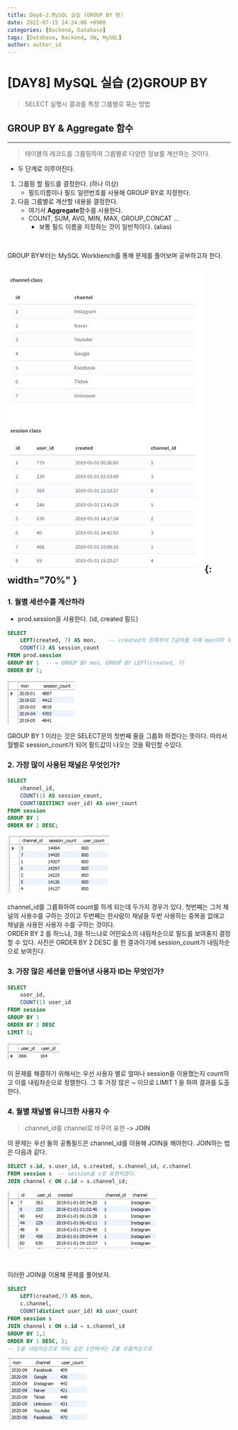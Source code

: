 ```yaml
---
title: Day8-2.MySQL 실습 (GROUP BY 편)
date: 2022-07-15 14:24:00 +0900
categories: [Backend, Database]
tags: [Database, Backend, SW, MySQL] 
author: author_id 
---
```


# [DAY8] MySQL 실습 (2)GROUP BY
> SELECT 실행시 결과를 특정 그룹별로 묶는 방법

## GROUP BY & Aggregate 함수
---
> 테이블의 레코드를 그룹핑하여 그룹별로 다양한 정보를 계산하는 것이다.

- 두 단계로 이루어진다.  
1. 그룹핑 할 필드를 결정한다. (하나 이상)
    - 필드이름이나 필드 일련번호를 사용해 GROUP BY로 지정한다.
2. 다음 그룹별로 계산할 내용을 결정한다.
    - 여기서 **Aggregate**함수를 사용한다.
    - COUNT, SUM, AVG, MIN, MAX, GROUP_CONCAT ...
        - 보통 필드 이름을 지정하는 것이 일반적이다. (alias)
<br>

GROUP BY부터는 MySQL Workbench를 통해 문제를 풀어보며 공부하고자 한다.

![Desktop View](/assets/img/2022.07/15-1.PNG){: width="70%" }
---

### 1. 월별 세션수를 계산하라
- prod.session을 사용한다. (id, created 필드)
```sql
SELECT
    LEFT(created, 7) AS mon,    -- created의 왼쪽부터 7글자를 이제 mon이라 부르겠다.
    COUNT(1) AS session_count
FROM prod.session
GROUP BY 1  -- = GROUP BY mon, GROUP BY LEFT(created, 7)
ORDER BY 1;
```
![Desktop View](/assets/img/2022.07/15-2.PNG)

GROUP BY 1 이라는 것은 SELECT문의 첫번째 줄을 그룹화 하겠다는 뜻이다. 따라서 월별로 session_count가 되어 필드값이 나오는 것을 확인할 수있다.


### 2. 가장 많이 사용된 채널은 무엇인가?
```sql
SELECT
	channel_id,
    COUNT(1) AS session_count,
    COUNT(DISTINCT user_id) AS user_count
FROM session
GROUP BY 1
ORDER BY 2 DESC;
```
![Desktop View](/assets/img/2022.07/15-3.PNG)

channel_id를 그룹화하여 count를 하게 되는데 두가지 경우가 있다. 첫번째는 그저 채널의 사용수를 구하는 것이고 두번째는 한사람이 채널을 두번 사용하는 중복을 없애고 채널을 사용한 사용자 수를 구하는 것이다.  
ORDER BY 2 를 하느냐, 3을 하느냐로 어떤요소의 내림차순으로 필드를 보여줄지 결정할 수 있다. 
사진은 ORDER BY 2 DESC 를 한 결과이기에 session_count가 내림차순으로 보여진다.

### 3. 가장 많은 세션을 만들어낸 사용자 ID는 무엇인가?
```sql
SELECT
	user_id,
    COUNT(1) user_id
FROM session
GROUP BY 1
ORDER BY 2 DESC
LIMIT 1;
```
![Desktop View](/assets/img/2022.07/15-4.PNG)

이 문제를 해결하기 위해서는 우선 사용자 별로 얼마나 session을 이용했는지 count하고 이를 내림차순으로 정렬한다. 그 후 가장 많은 ~ 이므로 LIMIT 1 을 하여 결과를 도출한다.

### 4. 월별 채널별 유니크한 사용자 수 
> channel_id를 channel로 바꾸어 표현 **-> JOIN**

이 문제는 우선 둘의 공통필드은 channel_id를 이용해 JOIN을 해야한다.   JOIN하는 법은 다음과 같다.
```sql
SELECT s.id, s.user_id, s.created, s.channel_id, c.channel 
FROM session s	-- session을 s로 표현하겠다.
JOIN channel c ON c.id = s.channel_id;
```
![Desktop View](/assets/img/2022.07/15-5.PNG)

<br>

이러한 JOIN을 이용해 문제를 풀어보자.
```sql
SELECT 
	LEFT(created,7) AS mon,
    c.channel,
    COUNT(distinct user_id) AS user_count
FROM session s
JOIN channel c ON c.id = s.channel_id
GROUP BY 1,2
ORDER BY 1 DESC, 2;	
-- 1을 내림차순으로 하되 같은 1안에서는 2를 오름차순으로
```

![Desktop View](/assets/img/2022.07/15-6.PNG)
